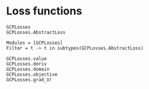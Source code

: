 # Loss functions

```@docs
GCPLosses
GCPLosses.AbstractLoss
```

```@autodocs
Modules = [GCPLosses]
Filter = t -> t in subtypes(GCPLosses.AbstractLoss)
```

```@docs
GCPLosses.value
GCPLosses.deriv
GCPLosses.domain
GCPLosses.objective
GCPLosses.grad_U!
```
